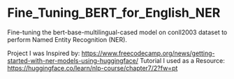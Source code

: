 # Fine_Tuning_BERT_for_English_NER
Fine-tuning the bert-base-multilingual-cased model on conll2003 dataset to perform Named Entity Recognition (NER).

Project I was Inspired by: https://www.freecodecamp.org/news/getting-started-with-ner-models-using-huggingface/
Tutorial I used as a Resource: https://huggingface.co/learn/nlp-course/chapter7/2?fw=pt
